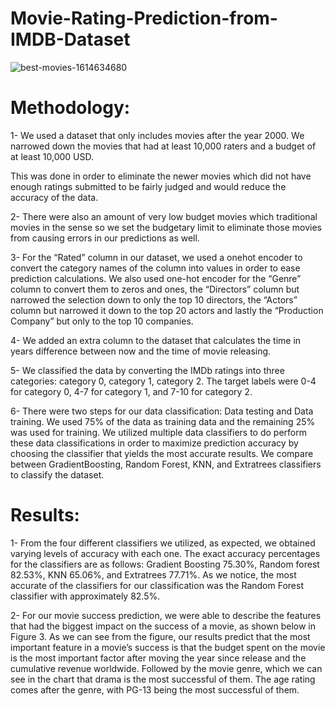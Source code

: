 # Movie-Rating-Prediction-from-IMDB-Dataset

![best-movies-1614634680](https://user-images.githubusercontent.com/36461648/115911918-b36a1900-a43c-11eb-8a8d-dc7fcca09ad4.jpg)



# Methodology:
1- We used a dataset that only includes movies after the year 2000. We narrowed down the movies that had at least 10,000 raters and a budget of at least 10,000 USD.

This was done in order to eliminate the newer movies which did not have enough ratings submitted to be fairly judged and would reduce the accuracy of the data.

2- There were also an amount of very low budget movies which traditional movies in the sense so we set the budgetary limit to eliminate those movies from causing errors in our predictions as well.

3- For the “Rated” column in our dataset, we used a onehot encoder to convert the category names of the column into values in order to ease prediction calculations. We also
used one-hot encoder for the “Genre” column to convert them to zeros and ones, the “Directors” column but narrowed the selection down to only the top 10 directors, the “Actors”
column but narrowed it down to the top 20 actors and lastly the “Production Company” but only to the top 10 companies.

4- We added an extra column to the dataset that calculates the time in years difference between now and the time of movie releasing. 

5- We classified the data by converting the IMDb ratings into three categories: category 0, category 1, category 2. The target labels were 0-4 for category 0, 4-7 for category 1, and 7-10 for category 2. 

6- There were two steps for our data classification: Data testing and Data training. We used 75% of the data as training data and the remaining 25% was used for training. We utilized multiple data classifiers to do perform these data classifications in order to maximize prediction accuracy by choosing the classifier that yields the most accurate results. We compare between GradientBoosting, Random Forest, KNN, and Extratrees classifiers to classify the dataset.

# Results:

1- From the four different classifiers we utilized, as expected, we obtained varying levels of accuracy with each one. The exact accuracy percentages for the classifiers are as follows: Gradient Boosting 75.30%, Random forest 82.53%, KNN 65.06%, and Extratrees 77.71%. As we notice, the most accurate of the classifiers for our classification was the Random Forest classifier with approximately 82.5%.

2-  For our movie success prediction, we were able to describe the features that had the biggest impact on the success of a movie, as shown below in Figure 3. As we can see from the figure, our results predict that the most important feature in a movie’s success is that the budget spent on the movie is the most important factor after moving the year since release and the cumulative revenue worldwide. Followed by the movie genre, which we can see in the chart that drama is the most successful of them. The age rating comes after the genre, with PG-13 being the most successful of them.
